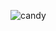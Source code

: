 ![candy ](https://user-images.githubusercontent.com/76879119/140549714-f63cb15b-9615-4ac5-a1f7-628e4c0d7800.png)
